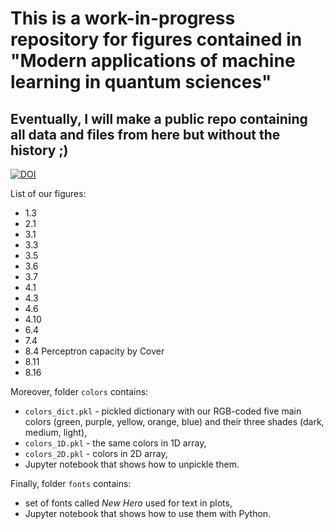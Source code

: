 # This is a work-in-progress repository for figures contained in "Modern applications of machine learning in quantum sciences"
## Eventually, I will make a public repo containing all data and files from here but without the history ;)

[![DOI](https://zenodo.org/badge/123456789.svg)](https://zenodo.org/badge/latestdoi/123456789)

List of our figures:
- 1.3
- 2.1
- 3.1
- 3.3
- 3.5
- 3.6
- 3.7
- 4.1
- 4.3
- 4.6
- 4.10
- 6.4
- 7.4
- 8.4 Perceptron capacity by Cover
- 8.11
- 8.16

Moreover, folder `colors` contains:
- `colors_dict.pkl` - pickled dictionary with our RGB-coded five main colors (green, purple, yellow, orange, blue) and their three shades (dark, medium, light),
- `colors_1D.pkl` - the same colors in 1D array,
- `colors_2D.pkl` - colors in 2D array,
- Jupyter notebook that shows how to unpickle them.

Finally, folder `fonts` contains:
- set of fonts called *New Hero* used for text in plots,
- Jupyter notebook that shows how to use them with Python.
